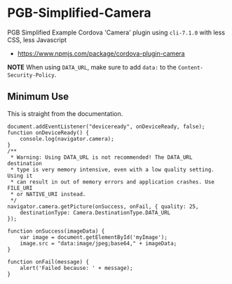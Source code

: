# PGB-Simplified-Camera
PGB Simplified Example Cordova 'Camera' plugin using `cli-7.1.0` with less CSS, less Javascript 

* https://www.npmjs.com/package/cordova-plugin-camera

**NOTE** When using `DATA_URL`, make sure to add `data:` to the `Content-Security-Policy`.

## Minimum Use

This is straight from the documentation.

```
document.addEventListener("deviceready", onDeviceReady, false);
function onDeviceReady() {
    console.log(navigator.camera);
}
/**
 * Warning: Using DATA_URL is not recommended! The DATA_URL destination
 * type is very memory intensive, even with a low quality setting. Using it
 * can result in out of memory errors and application crashes. Use FILE_URI
 * or NATIVE_URI instead.
 */
navigator.camera.getPicture(onSuccess, onFail, { quality: 25,
    destinationType: Camera.DestinationType.DATA_URL
});

function onSuccess(imageData) {
    var image = document.getElementById('myImage');
    image.src = "data:image/jpeg;base64," + imageData;
}

function onFail(message) {
    alert('Failed because: ' + message);
}
```
